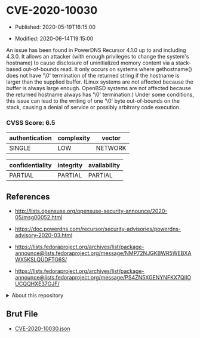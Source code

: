# CVE-2020-10030

- Published: 2020-05-19T16:15:00

- Modified: 2020-06-14T19:15:00

An issue has been found in PowerDNS Recursor 4.1.0 up to and including 4.3.0. It allows an attacker (with enough privileges to change the system's hostname) to cause disclosure of uninitialized memory content via a stack-based out-of-bounds read. It only occurs on systems where gethostname() does not have '\0' termination of the returned string if the hostname is larger than the supplied buffer. (Linux systems are not affected because the buffer is always large enough. OpenBSD systems are not affected because the returned hostname always has '\0' termination.) Under some conditions, this issue can lead to the writing of one '\0' byte out-of-bounds on the stack, causing a denial of service or possibly arbitrary code execution.

### CVSS Score: **6.5**

| authentication | complexity | vector |
| --- | --- | --- |
| SINGLE | LOW | NETWORK |

| confidentiality | integrity | availability |
| --- | --- | --- |
| PARTIAL | PARTIAL | PARTIAL |

## References

* http://lists.opensuse.org/opensuse-security-announce/2020-05/msg00052.html

* https://doc.powerdns.com/recursor/security-advisories/powerdns-advisory-2020-03.html

* https://lists.fedoraproject.org/archives/list/package-announce@lists.fedoraproject.org/message/NMP72NJGKBWR5WEBXAWX5KSLQUDFTG6S/

* https://lists.fedoraproject.org/archives/list/package-announce@lists.fedoraproject.org/message/PS4ZN5XGENYNFKX7QIIOUCQQHXE37GJF/

<details>
<summary>About this repository</summary> 

  This repository is part of the project [Live Hack CVE](https://github.com/Live-Hack-CVE). Main website can be found [www.live-hack.org](https://www.live-hack.org) 
  
  Made by [Sn0wAlice](https://github.com/Sn0wAlice) for the people that care about security and need to have a feed of the latest CVEs. Hope you enjoy it, don't forget to star the repo and follow me on [Twitter](https://twitter.com/Sn0wAlice) and [Github](https://github.com/Sn0wAlice). And that is my [personnal website](https://www.alice-snow.me/)

  - [Home Page](https://github.com/Live-Hack-CVE)
  - [Framework](https://github.com/Live-Hack-CVE/cve-framework)
  - [CVE database](https://github.com/Live-Hack-CVE/full_database)
  - [Changelog](https://github.com/Live-Hack-CVE/Changelog)
</details>

## Brut File

* [CVE-2020-10030.json](https://raw.githubusercontent.com/Live-Hack-CVE/full_database/main/cves/2020/CVE-2020-10030.json)

